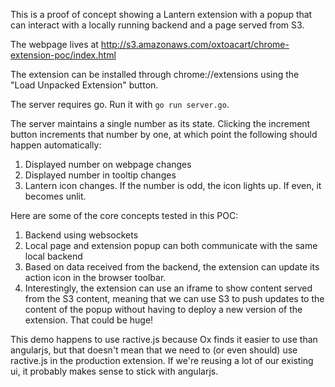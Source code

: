 This is a proof of concept showing a Lantern extension with a popup that can
interact with a locally running backend and a page served from S3.

The webpage lives at http://s3.amazonaws.com/oxtoacart/chrome-extension-poc/index.html

The extension can be installed through chrome://extensions using the 
"Load Unpacked Extension" button.

The server requires go.  Run it with `go run server.go`.

The server maintains a single number as its state.  Clicking the increment
button increments that number by one, at which point the following should happen
automatically:

1. Displayed number on webpage changes
2. Displayed number in tooltip changes
3. Lantern icon changes.  If the number is odd, the icon lights up.  If even, it
   becomes unlit.

Here are some of the core concepts tested in this POC:

1. Backend using websockets
2. Local page and extension popup can both communicate with the same local
   backend
3. Based on data received from the backend, the extension can update its action
   icon in the browser toolbar.
4. Interestingly, the extension can use an iframe to show content served from
   the S3 content, meaning that we can use S3 to push updates to the content of
   the popup without having to deploy a new version of the extension.  That
   could be huge!

This demo happens to use ractive.js because Ox finds it easier to use than
angularjs, but that doesn't mean that we need to (or even should) use ractive.js
in the production extension.  If we're reusing a lot of our existing ui, it
probably makes sense to stick with angularjs.